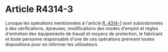 # Article R4314-3

  
Lorsque les opérations mentionnées à l'article [R. 4314-1][1] sont subordonnées à des vérifications, épreuves, modifications des modes d'emploi et règles d'entretien des équipements de travail et moyens de protection, le fabricant et toute personne responsable d'une de ces opérations prennent toutes dispositions pour en informer les utilisateurs.

 [1]: /affichCodeArticle.do?cidTexte=LEGITEXT000006072050&idArticle=LEGIARTI000018489658&dateTexte=&categorieLien=cid